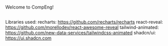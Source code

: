 #
Welcome to CompEng!

##
Libraries used:
recharts: https://github.com/recharts/recharts
react-reveal: https://github.com/morellodev/react-awesome-reveal
tailwind-animated: https://github.com/new-data-services/tailwindcss-animated
shadcn/ui: https://ui.shadcn.com